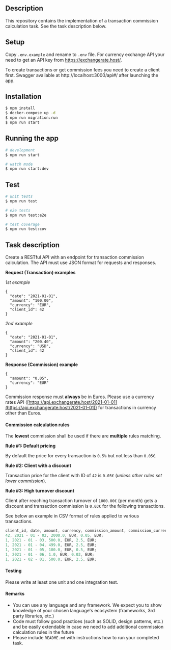 ## Description

This repository contains the implementation of a transaction commission calculation task. See the task description below.

## Setup

Copy `.env.example` and rename to `.env` file. For currency exchange API your need to get an API key from https://exchangerate.host/.

To create transactions or get commission fees you need to create a client first. Swagger available at http://localhost:3000/api#/ after launching the app.

## Installation

```bash
$ npm install
$ docker-compose up -d
$ npm run migration:run
$ npm run start
```

## Running the app

```bash
# development
$ npm run start

# watch mode
$ npm run start:dev
```

## Test

```bash
# unit tests
$ npm run test

# e2e tests
$ npm run test:e2e

# test coverage
$ npm run test:cov
```

## Task description

Create a RESTful API with an endpoint for transaction commission calculation. The API must use JSON format for requests and responses.

**Request (Transaction) examples**

_1st example_

```
{
  "date": "2021-01-01",
  "amount": "100.00",
  "currency": "EUR",
  "client_id": 42
}
```

_2nd example_

```
{
  "date": "2021-01-01",
  "amount": "200.40",
  "currency": "USD",
  "client_id": 42
}
```

**Response (Commission) example**

```
{
  "amount": "0.05",
  "currency": "EUR"
}
```

Commission response must **always** be in Euros. Please use a currency rates API ([https://api.exchangerate.host/2021-01-01](https://api.exchangerate.host/2021-01-01)) for transactions in currency other than Euros.

#### Commission calculation rules

The **lowest** commission shall be used if there are **multiple** rules matching.

**Rule #1: Default pricing**

By default the price for every transaction is `0.5%` but not less than `0.05€`.

**Rule #2: Client with a discount**

Transaction price for the client with ID of `42` is `0.05€` (_unless other rules set lower commission_).

**Rule #3: High turnover discount**

Client after reaching transaction turnover of `1000.00€` (per month) gets a discount and transaction commission is `0.03€` for the following transactions.

See below an example in CSV format of rules applied to various transactions.

```jsx
client_id, date, amount, currency, commission_amount, commission_currency;
42, 2021 - 01 - 02, 2000.0, EUR, 0.05, EUR;
1, 2021 - 01 - 03, 500.0, EUR, 2.5, EUR;
1, 2021 - 01 - 04, 499.0, EUR, 2.5, EUR;
1, 2021 - 01 - 05, 100.0, EUR, 0.5, EUR;
1, 2021 - 01 - 06, 1.0, EUR, 0.03, EUR;
1, 2021 - 02 - 01, 500.0, EUR, 2.5, EUR;
```

#### Testing

Please write at least one unit and one integration test.

#### Remarks

- You can use any language and any framework. We expect you to show knowledge of your chosen language's ecosystem (frameworks, 3rd party libraries, etc.)
- Code must follow good practices (such as SOLID, design patterns, etc.) and be easily extendable in case we need to add additional commission calculation rules in the future
- Please include `README.md` with instructions how to run your completed task.
